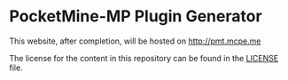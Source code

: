 PocketMine-MP Plugin Generator
===
This website, after completion, will be hosted on http://pmt.mcpe.me

The license for the content in this repository can be found in the [LICENSE](LICENSE) file.
